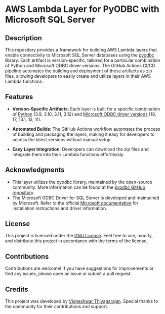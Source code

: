 # AWS Lambda Layer for PyODBC with Microsoft SQL Server


## Description
This repository provides a framework for building AWS Lambda layers that enable connectivity to Microsoft SQL Server databases using the [pyodbc](https://pypi.org/project/pyodbc) library. Each artifact is version-specific, tailored for a particular combination of Python and Microsoft ODBC driver versions. The GitHub Actions CI/CD pipeline automates the building and deployment of these artifacts as zip files, allowing developers to easily create and utilize layers in their AWS Lambda functions.

## Features
- **Version-Specific Artifacts**: Each layer is built for a specific combination of [Python](https://gallery.ecr.aws/lambda/python) (3.9, 3.10, 3.11, 3.12) and [Microsoft ODBC driver versions](https://learn.microsoft.com/en-us/sql/connect/odbc/linux-mac/installing-the-microsoft-odbc-driver-for-sql-server) (18, 17, 13.1, 13, 11).

- **Automated Builds**: The GitHub Actions workflow automates the process of building and packaging the layers, making it easy for developers to access the latest versions without manual setup

- **Easy Layer Integration**: Developers can download the zip files and integrate them into their Lambda functions effortlessly.

## Acknowledgments
- This layer utilizes the pyodbc library, maintained by the open-source community. More information can be found at the [pyodbc GitHub repository](https://github.com/mkleehammer/pyodbc).
- The Microsoft ODBC Driver for SQL Server is developed and maintained by Microsoft. Refer to the official [Microsoft documentation](https://learn.microsoft.com/en-us/sql/connect/python/pyodbc/python-sql-driver-pyodbc) for installation instructions and driver information.

## License
This project is licensed under the [GNU License](LICENSE). Feel free to use, modify, and distribute this project in accordance with the terms of the license.

## Contributions
Contributions are welcome! If you have suggestions for improvements or find any issues, please open an issue or submit a pull request.

## Credits
This project was developed by [Vigneshwar Thiyagarajan](https://www.linkedin.com/in/vigneshwar-thiyagarajan-87220a124/). Special thanks to the community for their contributions and support.
